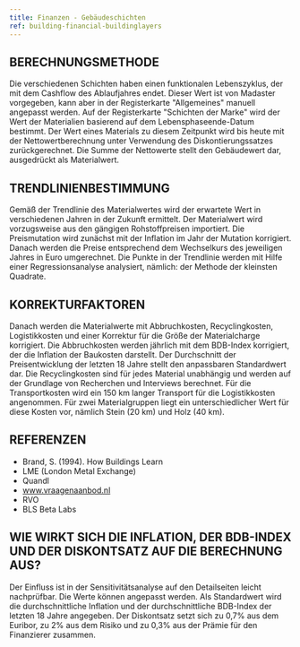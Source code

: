 ```yaml
---
title: Finanzen - Gebäudeschichten
ref: building-financial-buildinglayers
---
```


## BERECHNUNGSMETHODE
Die verschiedenen Schichten haben einen funktionalen Lebenszyklus, der mit dem Cashflow des Ablaufjahres endet. Dieser Wert ist von Madaster vorgegeben, kann aber in der Registerkarte "Allgemeines" manuell angepasst werden. Auf der Registerkarte "Schichten der Marke" wird der Wert der Materialien basierend auf dem Lebensphaseende-Datum bestimmt. Der Wert eines Materials zu diesem Zeitpunkt wird bis heute mit der Nettowertberechnung unter Verwendung des Diskontierungssatzes zurückgerechnet. Die Summe der Nettowerte stellt den Gebäudewert dar, ausgedrückt als Materialwert.

## TRENDLINIENBESTIMMUNG
Gemäß der Trendlinie des Materialwertes wird der erwartete Wert in verschiedenen Jahren in der Zukunft ermittelt. Der Materialwert wird vorzugsweise aus den gängigen Rohstoffpreisen importiert. Die Preismutation wird zunächst mit der Inflation im Jahr der Mutation korrigiert. Danach werden die Preise entsprechend dem Wechselkurs des jeweiligen Jahres in Euro umgerechnet. Die Punkte in der Trendlinie werden mit Hilfe einer Regressionsanalyse analysiert, nämlich: der Methode der kleinsten Quadrate.

## KORREKTURFAKTOREN
Danach werden die Materialwerte mit Abbruchkosten, Recyclingkosten, Logistikkosten und einer Korrektur für die Größe der Materialcharge korrigiert. Die Abbruchkosten werden jährlich mit dem BDB-Index korrigiert, der die Inflation der Baukosten darstellt. Der Durchschnitt der Preisentwicklung der letzten 18 Jahre stellt den anpassbaren Standardwert dar. Die Recyclingkosten sind für jedes Material unabhängig und werden auf der Grundlage von Recherchen und Interviews berechnet. Für die Transportkosten wird ein 150 km langer Transport für die Logistikkosten angenommen. Für zwei Materialgruppen liegt ein unterschiedlicher Wert für diese Kosten vor, nämlich Stein (20 km) und Holz (40 km).

## REFERENZEN
* Brand, S. (1994). How Buildings Learn
* LME (London Metal Exchange)
* Quandl
* www.vraagenaanbod.nl
* RVO
* BLS Beta Labs

## WIE WIRKT SICH DIE INFLATION, DER BDB-INDEX UND DER DISKONTSATZ AUF DIE BERECHNUNG AUS?
Der Einfluss ist in der Sensitivitätsanalyse auf den Detailseiten leicht nachprüfbar. Die Werte können angepasst werden. Als Standardwert wird die durchschnittliche Inflation und der durchschnittliche BDB-Index der letzten 18 Jahre angegeben. Der Diskontsatz setzt sich zu 0,7% aus dem Euribor, zu 2% aus dem Risiko und zu 0,3% aus der Prämie für den Finanzierer zusammen.